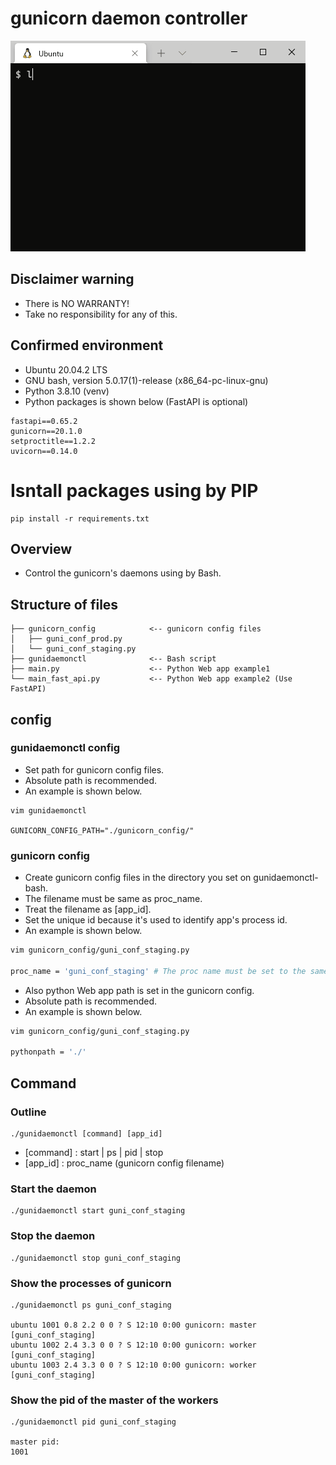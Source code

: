 # gunicorn daemon controller

![image](images/image.gif)

## Disclaimer warning

- There is NO WARRANTY!
- Take no responsibility for any of this.

## Confirmed environment

- Ubuntu 20.04.2 LTS
- GNU bash, version 5.0.17(1)-release (x86_64-pc-linux-gnu)
- Python 3.8.10 (venv)
- Python packages is shown below (FastAPI is optional)

```
fastapi==0.65.2
gunicorn==20.1.0
setproctitle==1.2.2
uvicorn==0.14.0
```

# Isntall packages using by PIP

```
pip install -r requirements.txt
```

## Overview

- Control the gunicorn's daemons using by Bash.

## Structure of files

```
├── gunicorn_config            <-- gunicorn config files
│   ├── guni_conf_prod.py
│   └── guni_conf_staging.py
├── gunidaemonctl              <-- Bash script
├── main.py                    <-- Python Web app example1
└── main_fast_api.py           <-- Python Web app example2 (Use FastAPI)
```

## config


### gunidaemonctl config

- Set path for gunicorn config files.
- Absolute path is recommended.
- An example is shown below.

```
vim gunidaemonctl

GUNICORN_CONFIG_PATH="./gunicorn_config/"
```

### gunicorn config

- Create gunicorn config files in the directory you set on gunidaemonctl-bash.
- The filename must be same as proc_name.
- Treat the filename as [app_id].
- Set the unique id because it's used to identify app's process id.
- An example is shown below.

```bash
vim gunicorn_config/guni_conf_staging.py

proc_name = 'guni_conf_staging' # The proc name must be set to the same value as the filename of gunicorn config.
```

- Also python Web app path is set in the gunicorn config.
- Absolute path is recommended.
- An example is shown below.

```bash
vim gunicorn_config/guni_conf_staging.py

pythonpath = './'
```


## Command

### Outline

```
./gunidaemonctl [command] [app_id]
```

- [command] : start | ps | pid | stop
- [app_id]  : proc_name (gunicorn config filename)


### Start the daemon

```
./gunidaemonctl start guni_conf_staging
```


### Stop the daemon

```
./gunidaemonctl stop guni_conf_staging
```

### Show the processes of gunicorn

```
./gunidaemonctl ps guni_conf_staging

ubuntu 1001 0.8 2.2 0 0 ? S 12:10 0:00 gunicorn: master [guni_conf_staging]
ubuntu 1002 2.4 3.3 0 0 ? S 12:10 0:00 gunicorn: worker [guni_conf_staging]
ubuntu 1003 2.4 3.3 0 0 ? S 12:10 0:00 gunicorn: worker [guni_conf_staging]
```

### Show the pid of the master of the workers

```
./gunidaemonctl pid guni_conf_staging

master pid:
1001
```

